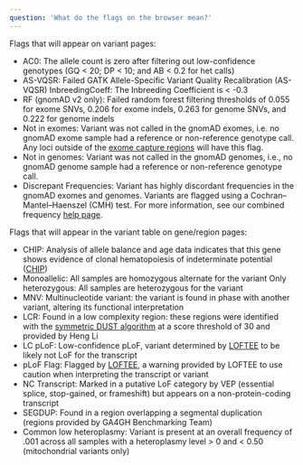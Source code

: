 ```yaml
---
question: 'What do the flags on the browser mean?'
---
```


Flags that will appear on variant pages:

- AC0: The allele count is zero after filtering out low-confidence genotypes (GQ < 20; DP < 10; and AB < 0.2 for het calls)
- AS-VQSR: Failed GATK Allele-Specific Variant Quality Recalibration (AS-VQSR)
  InbreedingCoeff: The Inbreeding Coefficient is < -0.3
- RF (gnomAD v2 only): Failed random forest filtering thresholds of 0.055 for exome SNVs, 0.206 for exome indels, 0.263 for genome SNVs, and 0.222 for genome indels
- Not in exomes: Variant was not called in the gnomAD exomes, i.e. no gnomAD exome sample had a reference or non-reference genotype call. Any loci outside of the [exome capture regions](https://gnomad.broadinstitute.org/help/exome-capture-tech) will have this flag.
- Not in genomes: Variant was not called in the gnomAD genomes, i.e., no gnomAD genome sample had a reference or non-reference genotype call.
- Discrepant Frequencies: Variant has highly discordant frequencies in the gnomAD exomes and genomes. Variants are flagged using a Cochran–Mantel–Haenszel (CMH) test. For more information, see our combined frequency [help page](https://gnomad.broadinstitute.org/help/combined-freq-stats).

Flags that will appear in the variant table on gene/region pages:

- CHIP: Analysis of allele balance and age data indicates that this gene shows evidence of clonal hematopoiesis of indeterminate potential ([CHIP](https://static-content.springer.com/esm/art%3A10.1038%2Fs41586-020-2308-7/MediaObjects/41586_2020_2308_MOESM1_ESM.pdf))
- Monoallelic: All samples are homozygous alternate for the variant
  Only heterozygous: All samples are heterozygous for the variant
- MNV: Multinucleotide variant: the variant is found in phase with another variant, altering its functional interpretation
- LCR: Found in a low complexity region: these regions were identified with the [symmetric DUST algorithm](https://www.ncbi.nlm.nih.gov/pubmed/16796549) at a score threshold of 30 and provided by Heng Li
- LC pLoF: Low-confidence pLoF, variant determined by [LOFTEE](https://github.com/konradjk/loftee) to be likely not LoF for the transcript
- pLoF Flag: Flagged by [LOFTEE](https://github.com/konradjk/loftee), a warning provided by LOFTEE to use caution when interpreting the transcript or variant
- NC Transcript: Marked in a putative LoF category by VEP (essential splice, stop-gained, or frameshift) but appears on a non-protein-coding transcript
- SEGDUP: Found in a region overlapping a segmental duplication (regions provided by GA4GH Benchmarking Team)
- Common low heteroplasmy: Variant is present at an overall frequency of .001 across all samples with a heteroplasmy level > 0 and < 0.50 (mitochondrial variants only)
